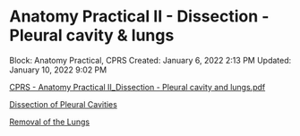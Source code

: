 # Anatomy Practical II - Dissection - Pleural cavity & lungs

Block: Anatomy Practical, CPRS
Created: January 6, 2022 2:13 PM
Updated: January 10, 2022 9:02 PM

[CPRS - Anatomy Practical II_Dissection - Pleural cavity and lungs.pdf](Anatomy%20Practical%20II%20-%20Dissection%20-%20Pleural%20cavity%20aa6c4cc4e95a4e7eb4486b5fa155d7fe/CPRS_-_Anatomy_Practical_II_Dissection_-_Pleural_cavity_and_lungs.pdf)

[Dissection of Pleural Cavities](Anatomy%20Practical%20II%20-%20Dissection%20-%20Pleural%20cavity%20aa6c4cc4e95a4e7eb4486b5fa155d7fe/Dissection%20of%20Pleural%20Cavities%20fcf527386e0d494b8d209061488f59cc.md)

[Removal of the Lungs](Anatomy%20Practical%20II%20-%20Dissection%20-%20Pleural%20cavity%20aa6c4cc4e95a4e7eb4486b5fa155d7fe/Removal%20of%20the%20Lungs%20272958c2f5df489892b261fe6bf9f395.md)